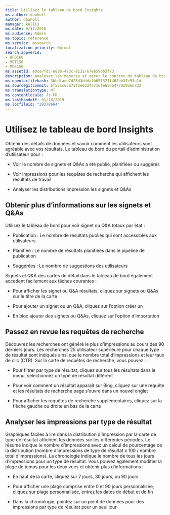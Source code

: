 ```yaml
---
title: Utilisez le tableau de bord Insights
ms.author: dawholl
author: dawholl
manager: kellis
ms.date: 9/11/2018
ms.audience: Admin
ms.topic: reference
ms.service: mssearch
localization_priority: Normal
search.appverid:
- BFB160
- MET150
- MOE150
ms.assetid: ebce7fdc-e89b-473c-8131-67e659bb3f73
description: Analyser les mesures et gérer le contenu du tableau de bord faciles à utiliser dans le portail d’administration de recherche Microsoft
ms.openlocfilehash: 3bbdfade7d28d3dddafb651371f462bb37e53a1d
ms.sourcegitcommit: bf52cc63b75f2e0324a716fe65da47702956b722
ms.translationtype: MT
ms.contentlocale: fr-FR
ms.lasthandoff: 01/18/2019
ms.locfileid: "29378664"
---
```

# <a name="use-the-insights-dashboard"></a>Utilisez le tableau de bord Insights

Obtenir des détails de données et savoir comment les utilisateurs sont agréable avec vos résultats. Le tableau de bord du portail d’administration d’utilisateur pour :
  
- Voir le nombre de signets et Q&As a été publié, planifiées ou suggérés
    
- Voir impressions pour les requêtes de recherche qui affichent les résultats de travail
    
- Analyser les distributions impression les signets et Q&As
    
## <a name="get-details-about-bookmarks-and-qas"></a>Obtenir plus d’informations sur les signets et Q&As

Utilisez le tableau de bord pour voir signet ou Q&A totaux par état :
  
- Publication : Le nombre de résultats publiés qui sont accessibles aux utilisateurs
    
- Planifiée : Le nombre de résultats planifiées dans le pipeline de publication
    
- Suggérées : Le nombre de suggestions des utilisateurs
    
Signets et Q&A des cartes de détail dans le tableau de bord également accèdent facilement aux tâches courantes :
  
- Pour afficher les signet ou Q&A résultats, cliquez sur signets ou Q&As sur le titre de la carte
    
- Pour ajouter un signet ou un Q&A, cliquez sur l’option créer un
    
- En bloc ajouter des signets ou Q&As, cliquez sur l’option d’importation
    
## <a name="review-top-search-queries"></a>Passez en revue les requêtes de recherche

Découvrez les recherches ont généré le plus d’impressions au cours des 90 derniers jours. Les recherches 25 utilisateur supérieure pour chaque type de résultat sont indiqués ainsi que le nombre total d’impressions et leur taux de clic (CTR). Sur la carte de requêtes de recherche, vous pouvez :
  
- Pour filtrer par type de résultat, cliquez sur tous les résultats dans le menu, sélectionnez un type de résultat différent
    
- Pour voir comment un résultat apparaît sur Bing, cliquez sur une requête et les résultats de recherche page s’ouvre dans un nouvel onglet
    
- Pour afficher les requêtes de recherche supplémentaires, cliquez sur la flèche gauche ou droite en bas de la carte
    
## <a name="analyze-impressions-by-result-type"></a>Analyser les impressions par type de résultat

Graphiques faciles à lire dans la distribution d’Impression par la carte de type de résultat affichent les données sur les différentes périodes. Le résumé indique le nombre d’impressions avec un calcul de pourcentage de la distribution (nombre d’impressions de type de résultat x 100 / nombre total d’impressions). La chronologie indique le nombre de tous les jours d’impressions pour un type de résultat. Vous pouvez également modifier la plage de temps pour les deux vues et obtenir plus d’informations :
  
- En haut de la carte, cliquez sur 7 jours, 30 jours, ou 90 jours
    
- Pour afficher une plage comprise entre 0 et 90 jours personnalisée, cliquez sur plage personnalisée, entrez les dates de début et de fin
    
- Dans la chronologie, pointez sur un point de données pour des impressions par type de résultat pour un seul jour

  


